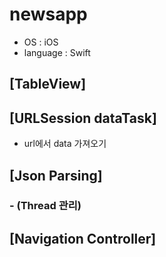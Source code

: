 # newsapp
- OS : iOS
- language : Swift

## [TableView]

## [URLSession dataTask]
- url에서 data 가져오기

## [Json Parsing]
### - (Thread 관리)

## [Navigation Controller]
